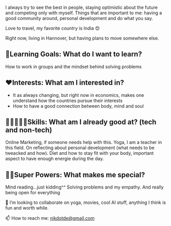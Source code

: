 
I always try to see the best in people, staying optimistic about the future and competing only with myself. Things that are important to me: having a good community around, personal development and do what you say.

Love to travel, my favorite country is India 😍

Right now, living in Hannover, but having plans to move somewhere else.

## 🎯Learning Goals: What do I want to learn?
How to work in groups and the mindset behind solving problems

## ❤️Interests: What am I interested in?
- It as always changing, but right now in economics, makes one understand how the countries pursue their interests
- How to have a good connection between body, mind and soul

## 👩🏾‍🤝‍👨🏼Skills: What am I already good at? (tech and non-tech)
Online Marketing, if someone needs help with this. Yoga, I am a teacher in this field. On reflecting about personal development (what needs to be tweacked and how). Diet and how to stay fit with your body, important aspect to have enough energie during the day.

## 💪🏽Super Powers: What makes me special?
Mind reading...just kidding^^ Solving problems and my empathy. And really being open for everything


👯 I’m looking to collaborate on yoga, movies, cool AI stuff, anything I think is fun and worth while.

📫 How to reach me: nikdotde@gmail.com
